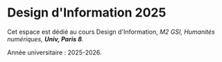 # Design d'Information 2025 

Cet espace est dédié au cours Design d'Information, 
*M2 GSI, Humanités numériques, **Univ, Paris 8**.*

Année universitaire : 2025-2026.
